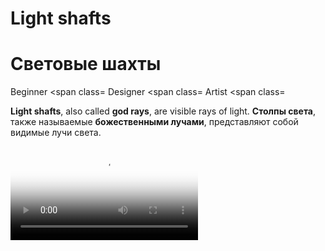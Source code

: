 # Light shafts
# Световые шахты

<span class="label label-doc-level">Beginner</span>
<span class=
<span class="label label-doc-audience">Designer</span>
<span class=
<span class="label label-doc-audience">Artist</span>
<span class=

**Light shafts**, also called **god rays**, are visible rays of light. 
**Столпы света**, также называемые **божественными лучами**, представляют собой видимые лучи света.

<video autoplay loop class="responsive-video" poster="media/lightshaft_CoS_640.jpg">
<цикл автоматического воспроизведения видео class=
   <source src="media/lightshaft_CoS_640.mp4" type="video/mp4">
<source src=
</video>
</видео>

Stride light shafts are based on [shadow maps](shadows.md) and use raymarching rather than post effects, so they're visible even when the light source isn't. Any light source that casts shadows (ie [point lights](point-lights.md), [directional lights](directional-lights.md) and [spot lights](spot-lights.md)) can cast light shafts.
Световые валы шага основаны на [картах теней] (shadows.md) и используют raymarching, а не пост-эффекты, поэтому они видны, даже когда источник света не виден.  Любой источник света, который отбрасывает тени (т.е. [точечные источники света](point-lights.md), [направленные источники света](directional-lights.md) и [прожекторы](spot-lights.md)) может отбрасывать световые лучи.

To create light shafts, use three components together: **lights**, **light shafts**, and **light shaft bounding volumes**.
Чтобы создать световые валы, используйте вместе три компонента: **освещение**, **световые валы** и **ограничивающие объемы световых валов**.

## 1. Enable light shafts in the graphics compositor
## 1. Включить световые валы в графическом компоновщике

By default, Stride disables light shafts in new projects. To enable them:
По умолчанию Stride отключает световые валы в новых проектах.  Чтобы включить их:

1. In the **Asset View** (in the bottom pane by default), double-click the **Graphics Compositor** asset.
1. В **Представлении активов** (по умолчанию на нижней панели) дважды щелкните ресурс **Графический компоновщик**.

    ![Graphics Compositor asset](..\graphics-compositor\media\graphics-compositor-asset.png)
![Ресурс графического компоновщика](..\graphics-compositor\media\graphics-compositor-asset.png)

    The graphics compositor editor opens.
Откроется редактор графического компоновщика.

2. Select the **forward renderer** node.
2. Выберите узел **forward renderer**.

    ![Select forward renderer](../../virtual-reality/media/select-forward-renderer.png)
![Выберите предварительный рендерер](../../virtual-reality/media/select-forward-renderer.png)

3. In the **Property Grid** (on the right by default), next to **Light shafts**, click ![Blue arrow button](~/manual/game-studio/media/blue-arrow-icon.png) (**Replace**) and select **LightShafts**.
3. В **Сетке свойств** (по умолчанию справа) рядом с **Световыми шахтами** нажмите ![Кнопка с синей стрелкой](~/manual/game-studio/media/blue-arrow-icon  .png) (**Заменить**) и выберите **LightShafts**.

    ![Select light shafts](media/select-light-shafts.png)
![Выберите световые валы](media/select-light-shafts.png)

4. Make sure the **light shafts** checkbox is selected.
4. Убедитесь, что установлен флажок **световые шахты**.

    ![Enable light shafts](media/enable-light-shafts.png)
![Включить световые валы](media/enable-light-shafts.png)

    For more information about the graphics compositor, see the [Graphics compositor](../graphics-compositor/index.md) page.
Дополнительные сведения о графическом компоновщике см. на странице [Графический компоновщик](../graphics-compositor/index.md).

## 2. Add a light shaft component
## 2. Добавьте компонент светового вала

1. In your scene, select the entity with the **light** you want to create light shafts. This must be a light that casts shadows (ie a [point light](point-lights.md), [directional light](directional-lights.md), or [spot light](spot-lights.md)).
1. В вашей сцене выберите объект с **светом**, который вы хотите создать световыми валами.  Это должен быть источник света, отбрасывающий тени (т. е. [точечный свет](point-lights.md), [направленный свет](directional-lights.md) или [точечный свет](spot-lights.md)).

2. In the **Property Grid**, in the **Light** component properties, make sure the **Shadow** checkbox is selected.
2. Убедитесь, что в **Сетке свойств** в свойствах компонента **Свет** установлен флажок **Тень**.

    ![Enable light shafts](media/light-shafts-enable-shadows.png)
![Включить световые валы](media/light-shafts-enable-shadows.png)

3. Click **Add component** and select **Light shaft**.
3. Нажмите **Добавить компонент** и выберите **Световой вал**.

    ![Add light shaft component](media/add-light-shaft-component.png)
![Добавить компонент светового вала](media/add-light-shaft-component.png)

    Game Studio adds a light shaft component to the entity.
Game Studio добавляет к объекту компонент светового вала.

## 3. Add a bounding volume
## 3. Добавьте ограничивающий объем

The **light shaft bounding volume** defines the area in which light shafts are created. You can add the bounding volume to the same entity that has the directional light, but it's usually simpler to add it to a separate entity.
**Ограничивающий объем светового вала** определяет область, в которой создаются световые валы.  Вы можете добавить ограничивающий объем к тому же объекту, что и источник направленного света, но обычно проще добавить его к отдельному объекту.

1. In the **Asset View**, click **Add asset**.
1. В **Просмотре активов** нажмите **Добавить актив**.

2. Under **Models**, select a model in the shape you want the volume to be. For example, if you use a cube, light shafts will be created in a cube-shaped area.
2. В разделе **Модели** выберите модель нужной формы для объема.  Например, если вы используете куб, световые валы будут созданы в кубической области.

    ![Cube model](media/add-cube-model.png)
![Модель куба](media/add-cube-model.png)

    The **Select an asset** window opens.
Откроется окно **Выберите объект**.

    ![Select an asset](media/asset-picker.png)
![Выберите ресурс](media/asset-picker.png)

3. You don't need a material for the model, so click **Cancel** to create a model without a material.
3. Вам не нужен материал для модели, поэтому нажмите **Отмена**, чтобы создать модель без материала.

4. In the scene, create an empty **entity**. For now, it doesn't matter where you put it; you can reposition it later.
4. В сцене создайте пустой объект **entity**.  На данный момент не имеет значения, где вы его поместите;  вы можете изменить его положение позже.

5. With the entity selected, in the **Property Grid**, click **Add component** and select **light shaft bounding volume**.
5. Выбрав объект, в **Сетке свойств** нажмите **Добавить компонент** и выберите **ограничивающий объем светового вала**.

    ![Add light shaft bounding volume component](media/add-light-shaft-bounding-volume.png)
![Добавить компонент ограничивающего объема светового вала](media/add-light-shaft-bounding-volume.png)

6. In the **light shaft bounding volume** component properties, next to **light shaft**, click ![Hand icon](~/manual/game-studio/media/hand-icon.png) (**Select an asset**).
6. В свойствах компонента **ограничивающий объем светового вала** рядом с **световым валом** нажмите ![Значок руки](~/manual/game-studio/media/hand-icon.png) (**  Выберите объект**).

7. In the **entity picker**, select the entity with the directional light you want to create light shafts and click **OK**.
7. В **средстве выбора** выберите объект с направленным источником света, который вы хотите создать, и нажмите **ОК**.

8. In the **light shaft bounding volume** component properties, next to **Model**, click ![Hand icon](~/manual/game-studio/media/hand-icon.png) (**Select an asset**).
8. В свойствах компонента **ограничивающий объем светового вала** рядом с **Модель** нажмите ![Значок руки](~/manual/game-studio/media/hand-icon.png) (**Выберите  имущество**).

9. In the **Select an asset** window, select the model you created and click **OK**.
9. В окне **Выберите ресурс** выберите созданную модель и нажмите **ОК**.

    ![Select model](media/select-procedural-model.png)
![Выберите модель](media/select-procedural-model.png)

    This model defines the shape of the light shaft bounding volume.
Эта модель определяет форму ограничивающего объема светового вала.

10. Using the **transform** component, position and scale the entity to cover the area where you want to create light shafts.
10. Используя компонент **transform**, расположите и масштабируйте объект так, чтобы он покрыл область, где вы хотите создать световые валы.

    >[!Tip]
>[!Подсказка]
    >To show or hide navigation light shaft bounding volumes in the Scene Editor, in the **Scene Editor toolbar**, open the **gizmo options** menu and use the **Light shaft bounding volumes** checkbox.
>Чтобы отобразить или скрыть ограничивающие объемы шахты навигационного огня в редакторе сцен, на **панели инструментов редактора сцены** откройте меню **опций гизмо** и установите флажок **Ограничивающие объемы шахты освещения**.
    
    ![Show light shaft bounding volumes](media/show-or-hide-light-shaft-bounding-volume.png)
![Показать ограничивающие объемы светового вала](media/show-or-hide-light-shaft-bounding-volume.png)

## Light shaft properties
## Свойства светового вала

![Light shaft properties](media/light-shaft-properties.png)
![Свойства светового вала](media/light-shaft-properties.png)

| Property                  | Description                                               
|  Недвижимость |  Описание
|---------------------------|----------
|---------------------------|----------
| Density                   | Higher values produce brighter light shafts
|  Плотность |  Чем выше значение, тем ярче световые валы.
| Sample count              | Higher values produce better light shafts but use more GPU 
|  Количество образцов |  Более высокие значения дают лучшие световые валы, но используют больше GPU.
| Process bounding volumes separately  | Preserves light shaft quality when seen through separate bounding boxes, but uses more GPU
|  Обрабатывать ограничивающие объемы отдельно |  Сохраняет качество светового вала при просмотре через отдельные ограничивающие рамки, но использует больше графического процессора.

### Light shaft graphics compositor properties
### Свойства графического компоновщика Light Shaft

To access these properties, in the **graphics compositor editor**, select the **forward renderer** node and expand **Light Shafts**.
Чтобы получить доступ к этим свойствам, в **редакторе графического компоновщика** выберите узел **прямой рендеринг** и разверните **Световые валы**.

These properties apply globally to all the light shafts in the scene.
Эти свойства применяются глобально ко всем световым валам в сцене.

![Light shaft graphics compositor properties](media/light-shaft-graphics-compositor-properties.png)
![Свойства графического компоновщика Light Shaft](media/light-shaft-graphics-compositor-properties.png)

| Property                                | Description                                                    
|  Недвижимость |  Описание
|-----------------------------------------|--------------
|-------------------------------------------------------|-------  -------
| Bounding volume buffer downsample level | Lower values produce more precise volume buffer areas, but use more GPU
|  Уровень понижающей дискретизации буфера ограничивающего тома |  Меньшие значения дают более точные области буфера тома, но используют больше GPU.
| Light buffer downsample level           | Lower values produce sharper light shafts, but use more GPU
|  Уровень понижения частоты светового буфера |  Более низкие значения дают более четкие световые валы, но используют больше ресурсов графического процессора.

## Optimize light shafts
## Оптимизация световых валов

Light shafts work best in dark environments. You can adjust the light and light shaft component properties to achieve different results — for example, by changing the light color (in the **light component properties**) or the light shaft density (in the **light shaft component properties**).
Световые валы лучше всего работают в темноте.  Вы можете настроить свойства источника света и компонента светового луча для достижения различных результатов, например, изменив цвет источника света (в **свойствах компонента света**) или плотность светового луча (в **свойствах компонента луча**  ).

Multiple light shafts viewed through one another can become visually noisy, as in the screenshot below:
Несколько световых валов, просматриваемых друг через друга, могут стать визуально шумными, как на снимке экрана ниже:

![Noisy light shafts](media/noisy-light-shafts.jpg)
![Шумные световые валы](media/noisy-light-shafts.jpg)

To reduce this effect, in the **light shaft component properties**, reduce the **density** and increase the **sample count**.
Чтобы уменьшить этот эффект, в **свойствах светового вала** уменьшите **плотность** и увеличьте **количество выборок**.

![Density factor](media/density-factor.png)
![Коэффициент плотности](media/density-factor.png)

Alternatively, add additional bounding volumes and process them separately. To do this:
В качестве альтернативы можно добавить дополнительные ограничивающие объемы и обрабатывать их отдельно.  Сделать это:

1. Create additional bounding volumes and position them to cover the areas where you want to create light shafts. Make sure the bounding volumes don't overlap, as this makes light shafts extra-bright.
1. Создайте дополнительные ограничивающие объемы и расположите их так, чтобы они покрывали области, в которых вы хотите создать световые валы.  Убедитесь, что ограничивающие объемы не перекрываются, так как это делает световые валы очень яркими.

2. In the **light shaft component properties**, make sure **Process bounding volumes separately** is selected.
2. Убедитесь, что в **свойствах светового вала** выбрано **обрабатывать ограничивающие объемы отдельно**.

![Separate bounding volume](media/separate-bounding-volumes.png)
![Отдельный ограничивающий объем](media/separate-bounding-volumes.png)

> [!Note]
> [!Примечание]
> Processing bounding volumes separately uses more GPU.
> Обработка ограничивающих объемов по отдельности использует больше GPU.

## See also
## Смотрите также

* [Directional lights](directional-lights.md)
* [Направленные огни](directional-lights.md)
* [Shadows](shadows.md)
* [Тени](shadows.md)
* [Graphics compositor](../graphics-compositor/index.md)
* [Композитор графики](../graphics-compositor/index.md)
